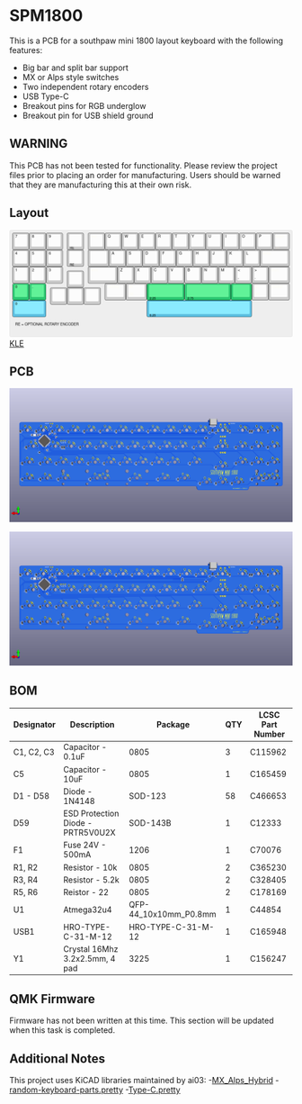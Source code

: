 # SPM1800
This is a PCB for a southpaw mini 1800 layout keyboard with the following features:

- Big bar and split bar support
- MX or Alps style switches
- Two independent rotary encoders
- USB Type-C
- Breakout pins for RGB underglow
- Breakout pin for USB shield ground

## WARNING
This PCB has not been tested for functionality. Please review the project files prior to placing an order for manufacturing. Users should be warned that they are manufacturing this at their own risk. 

## Layout
![layout.png](.github/layout.png)
[KLE](http://www.keyboard-layout-editor.com/#/gists/ef914cc294dadcf20cfa8c7b7239d802)

## PCB

![pcb-front.png](.github/pcb-front.png)

![pcb-back.png](.github/pcb-back.png)

## BOM

| Designator | Description | Package | QTY | LCSC Part Number |
|-----------|-----------|-------|-----|-----------------|
|C1, C2, C3|Capacitor - 0.1uF|0805|3|C115962|
|C5|Capacitor - 10uF|0805|1|C165459|
|D1 - D58|Diode - 1N4148|SOD-123|58|C466653|
|D59|ESD Protection Diode - PRTR5V0U2X|SOD-143B|1|C12333|
|F1|Fuse 24V - 500mA|1206|1|C70076|
|R1, R2|Resistor - 10k|0805|2|C365230|
|R3, R4|Resistor - 5.2k|0805|2|C328405|
|R5, R6|Reistor - 22|0805|2|C178169|
|U1|Atmega32u4|QFP-44_10x10mm_P0.8mm|1|C44854|
|USB1|HRO-TYPE-C-31-M-12|HRO-TYPE-C-31-M-12|1|C165948|
|Y1|Crystal 16Mhz 3.2x2.5mm, 4 pad|3225|1|C156247|

## QMK Firmware
Firmware has not been written at this time. This section will be updated when this task is completed.

## Additional Notes
This project uses KiCAD libraries maintained by ai03:
-[MX_Alps_Hybrid](https://github.com/ai03-2725/MX_Alps_Hybrid)
-[random-keyboard-parts.pretty](https://github.com/ai03-2725/random-keyboard-parts.pretty)
-[Type-C.pretty](https://github.com/ai03-2725/Type-C.pretty)

